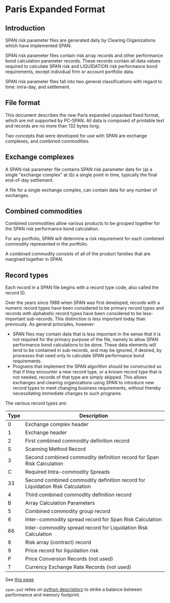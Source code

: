 # Paris Expanded Format

## Introduction
SPAN risk parameter files are generated daily by Clearing Organizations which have implemented SPAN.

SPAN risk parameter files contain risk array records and other performance bond calculation parameter
records. These records contain all data values required to calculate SPAN risk and LIQUIDATION risk 
performance bond requirements, except individual firm or account portfolio data.

SPAN risk parameter files fall into two general classifications with regard to time: intra-day, and
settlement. 


## File format
This document describes the new Paris expanded unpacked fixed format, which are not supported by
PC-SPAN. All data is composed of printable text and records are no more than 132 bytes long.

Two concepts that were developed for use with SPAN are exchange complexes, and combined commodities.


## Exchange complexes
A SPAN risk parameter file contains SPAN risk parameter data for (a) a single "exchange complex" at
(b) a single point in time, typically the final end-of-day settlement.

A file for a single exchange complex, can contain data for any number of exchanges.


## Combined commodities
Combined commodities allow various products to be grouped together for the SPAN risk performance bond
calculation.

For any portfolio, SPAN will determine a risk requirement for each combined commodity represented in
the portfolio.

A combined commodity consists of all of the product families that are margined together in SPAN.


## Record types
Each record in a SPAN file begins with a record type code, also called the record ID.

Over the years since 1988 when SPAN was first developed, records with a numeric record types have been
considered to be primary record types and records with alphabetic record types have been considered to be
less-important sub-records. This distinction is less important today than previously. As general principles,
however:

- SPAN files may contain data that is less important in the sense that it is not required for the primary
purpose of the file, namely to allow SPAN performance bond calculations to be done. These data elements will
tend to be contained in sub-records, and may be ignored, if desired, by processes that need only to calculate
SPAN performance bond requirements.
- Programs that implement the SPAN algorithm should be constructed so that if they encounter a new record type,
or a known record type that is not needed, records of that type are simply skipped. This allows exchanges and
clearing organizations using SPAN to introduce new record types to meet changing business requirements, without
thereby necessitating immediate changes to such programs.

The various record types are:

| Type | Description                                                                  |
| ---- | -----------------------------------------------------------------------------|
| 0    | Exchange complex header                                                      |
| 1	   | Exchange header                                                              |
| 2    | First combined commodity definition record                                   |
| S    | Scanning Method Record                                                       |
| 3    | Second combined commodity definition record for Span Risk Calculation        |
| C    | Required Intra-commodity Spreads                                             |
| 33   | Second combined commodity definition record for Liquidation Risk Calculation |
| 4    | Third combined commodity definition record                                   |
| B    | Array Calculation Parameters                                                 |
| 5    | Combined commodity group record                                              |
| 6    | Inter-commodity spread record for Span Risk Calculation                      |
| 66   | Inter-commodity spread record for Liquidation Risk Calculation               |
| 8    | Risk array (contract) record                                                 |
| 9    | Price record for liquidation risk                                            |
| P    | Price Conversion Records (not used)                                          |
| T    | Currency Exchange Rate Records (not used)                                    |

See [this page](https://cmegroupclientsite.atlassian.net/wiki/spaces/pubsub/pages/457083445/Risk+Parameter+File+Layouts+for+the+Positional+Formats)

`span.pa2` relies on [python descriptors](https://docs.python.org/3/howto/descriptor.html) to strike a
balance between performance and memory footprint.
